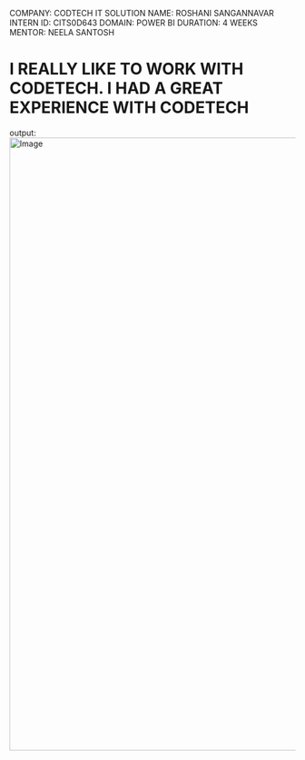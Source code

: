 COMPANY: CODTECH IT SOLUTION
NAME: ROSHANI SANGANNAVAR
INTERN ID: CITS0D643
DOMAIN: POWER BI
DURATION: 4 WEEKS
MENTOR: NEELA SANTOSH
# I REALLY LIKE TO WORK WITH CODETECH. I HAD A GREAT EXPERIENCE WITH CODETECH
output: <img width="1920" height="1080" alt="Image" src="https://github.com/user-attachments/assets/223298b2-c9a2-4126-86e6-bdfe1481b7ca" />

